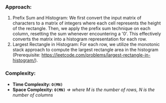 ### Approach:
1. Prefix Sum and Histogram: We first convert the input matrix of characters to a matrix of integers where each cell represents the height of the rectangle. Then, we apply the prefix sum technique on each column, resetting the sum whenever encountering a '0'. This effectively converts the matrix into a histogram representation for each row.
2. Largest Rectangle in Histogram: For each row, we utilize the monotonic stack approach to compute the largest rectangle area in the histogram (Prerequisite: https://leetcode.com/problems/largest-rectangle-in-histogram/).
​
### Complexity:
- **Time Complexity: `O(MN)`**
- **Space Complexity: `O(MN)`** *=> where M is the number of rows, N is the number of columns*